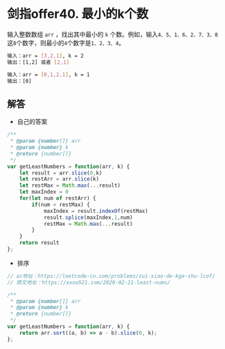# 剑指offer40. 最小的k个数
输入整数数组 `arr` ，找出其中最小的 `k` 个数。例如，输入`4、5、1、6、2、7、3、8`这`8`个数字，则最小的`4`个数字是`1、2、3、4`。

```bash
输入：arr = [3,2,1], k = 2
输出：[1,2] 或者 [2,1]

输入：arr = [0,1,2,1], k = 1
输出：[0]
```

## 解答
- 自己的答案
```js
/**
 * @param {number[]} arr
 * @param {number} k
 * @return {number[]}
 */
var getLeastNumbers = function(arr, k) {
    let result = arr.slice(0,k)
    let restArr = arr.slice(k)
    let restMax = Math.max(...result)
    let maxIndex = 0
    for(let num of restArr) {
        if(num < restMax) {
            maxIndex = result.indexOf(restMax)
            result.splice(maxIndex,1,num)
            restMax = Math.max(...result) 
        }
    }
    return result
};
```

- 排序
```js
// ac地址：https://leetcode-cn.com/problems/zui-xiao-de-kge-shu-lcof/
// 原文地址：https://xxoo521.com/2020-02-21-least-nums/

/**
 * @param {number[]} arr
 * @param {number} k
 * @return {number[]}
 */
var getLeastNumbers = function(arr, k) {
    return arr.sort((a, b) => a - b).slice(0, k);
};
```